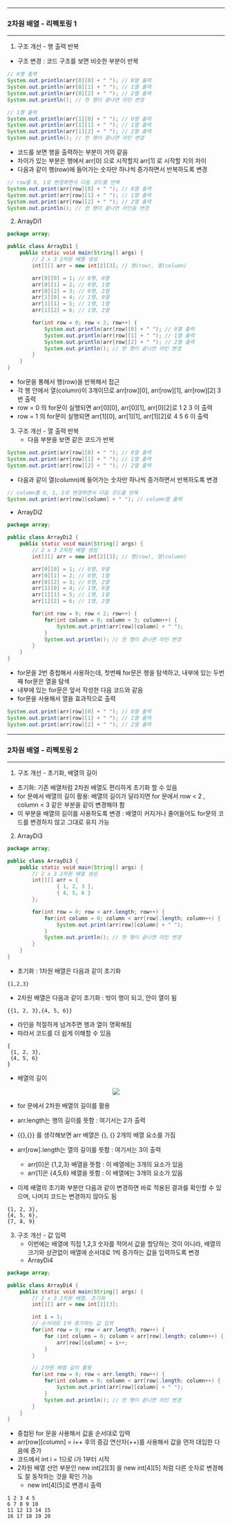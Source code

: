 -----
### 2차원 배열 - 리펙토링 1
-----
1. 구조 개선 - 행 출력 반복
  - 구조 변경 : 코드 구조를 보면 비슷한 부분이 반복
```java
// 0행 출력
System.out.println(arr[0][0] + " "); // 0열 출력
System.out.println(arr[0][1] + " "); // 1열 출력
System.out.println(arr[0][2] + " "); // 2열 출력
System.out.println(); // 한 행이 끝나면 라인 변경

// 1행 출력
System.out.println(arr[1][0] + " "); // 0열 출력
System.out.println(arr[1][1] + " "); // 1열 출력
System.out.println(arr[1][2] + " "); // 2열 출력
System.out.println(); // 한 행이 끝나면 라인 변경
```
   - 코드를 보면 행을 출력하는 부분이 거의 같음
   - 차이가 있는 부분은 행에서 arr[0] 으로 시작할지 arr[1] 로 시작할 지의 차이
   - 다음과 같이 행(row)에 들어가는 숫자만 하나씩 증가하면서 반복하도록 변경
```java
// row를 0, 1로 변경하면서 다음 코드를 반복
System.out.print(arr[row][0] + " "); // 0열 출력
System.out.print(arr[row][1] + " "); // 1열 출력
System.out.print(arr[row][2] + " "); // 2열 출력
System.out.println(); // 한 행이 끝나면 라인을 변경
```

2. ArrayDi1
```java
package array;

public class ArrayDi1 {
    public static void main(String[] args) {
        // 2 x 3 2차원 배열 생성
        int[][] arr = new int[2][3]; // 행(row), 열(column)

        arr[0][0] = 1; // 0행, 0열
        arr[0][1] = 2; // 0행, 1열
        arr[0][2] = 3; // 0행, 2열
        arr[1][0] = 4; // 1행, 0열
        arr[1][1] = 5; // 1행, 1열
        arr[1][2] = 6; // 1행, 2열

        for(int row = 0; row < 2; row++) {
            System.out.println(arr[row][0] + " "); // 0열 출력
            System.out.println(arr[row][1] + " "); // 1열 출력
            System.out.println(arr[row][2] + " "); // 2열 출력
            System.out.println(); // 한 행이 끝나면 라인 변경
        }
    }
}
```
  - for문을 통해서 행(row)을 반복해서 접근
  - 각 행 안에서 열(column)이 3개이므로 arr[row][0], arr[row][1], arr[row][2] 3번 출력
  - row = 0 의 for문이 실행되면 arr[0][0], arr[0][1], arr[0][2]로 1 2 3 이 출력
  - row = 1 의 for문이 실행되면 arr[1][0], arr[1][1], arr[1][2]로 4 5 6 이 출력

3. 구조 개선 - 열 출력 반복
   - 다음 부분을 보면 같은 코드가 반복
```java
System.out.print(arr[row][0] + " "); // 0열 출력
System.out.print(arr[row][1] + " "); // 1열 출력
System.out.print(arr[row][2] + " "); // 2열 출력
```
   - 다음과 같이 열(column)에 들어가는 숫자만 하나씩 증가하면서 반복하도록 변경
```java
// column를 0, 1, 2로 변경하면서 다음 코드를 반복
System.out.print(arr[row][column] + " "); // column열 출력
```
   - ArrayDi2
```java
package array;

public class ArrayDi2 {
    public static void main(String[] args) {
        // 2 x 3 2차원 배열 생성
        int[][] arr = new int[2][3]; // 행(row), 열(column)

        arr[0][0] = 1; // 0행, 0열
        arr[0][1] = 2; // 0행, 1열
        arr[0][2] = 3; // 0행, 2열
        arr[1][0] = 4; // 1행, 0열
        arr[1][1] = 5; // 1행, 1열
        arr[1][2] = 6; // 1행, 2열

        for(int row = 0; row < 2; row++) {
            for(int column = 0; column < 3; column++) {
                System.out.print(arr[row][column] + " ");
            }
            System.out.println(); // 한 행이 끝나면 라인 변경
        }
    }
}
```
   - for문을 2번 중첩해서 사용하는데, 첫번째 for문은 행을 탐색하고, 내부에 있는 두번째 for문은 열을 탐색
   - 내부에 있는 for문은 앞서 작성한 다음 코드와 같음
   - for문을 사용해서 열을 효과적으로 출력
```java
System.out.print(arr[row][0] + " "); // 0열 출력
System.out.print(arr[row][1] + " "); // 1열 출력
System.out.print(arr[row][2] + " "); // 2열 출력
```

-----
### 2차원 배열 - 리펙토링 2
-----
1. 구조 개선 - 초기화, 배열의 길이
  - 초기화: 기존 배열처럼 2차원 배열도 편리하게 초기화 할 수 있음
  - for 문에서 배열의 길이 활용: 배열의 길이가 달라지면 for 문에서 row < 2 , column < 3 같은 부분을 같이 변경해야 함
  - 이 부분을 배열의 길이를 사용하도록 변경 : 배열이 커지거나 줄어들어도 for문의 코드를 변경하지 않고 그대로 유지 가능

2. ArrayDi3
```java
package array;

public class ArrayDi3 {
    public static void main(String[] args) {
        // 2 x 3 2차원 배열 생성
        int[][] arr = {
                { 1, 2, 3 },
                { 4, 5, 6 }
        };

        for(int row = 0; row < arr.length; row++) {
            for(int column = 0; column < arr[row].length; column++) {
                System.out.print(arr[row][column] + " ");
            }
            System.out.println(); // 한 행이 끝나면 라인 변경
        }
    }
}
```

   - 초기화 : 1차원 배열은 다음과 같이 초기화
```
{1,2,3}
```
   - 2차원 배열은 다음과 같이 초기화 : 밖이 행이 되고, 안이 열이 됨
```
{{1, 2, 3},{4, 5, 6}}
```
   - 라인을 적절하게 넘겨주면 행과 열이 명확해짐
   - 따라서 코드를 더 쉽게 이해할 수 있음
```
{
 {1, 2, 3},
 {4, 5, 6}
}
```
  - 배열의 길이
<div align="center">
<img src="https://github.com/user-attachments/assets/d670bf81-eff6-4fe6-9871-ffce549833e0">
</div>

   - for 문에서 2차원 배열의 길이를 활용
   - arr.length는 행의 길이를 뜻함 : 여기서는 2가 출력  
   - {{},{}} 를 생각해보면 arr 배열은 {}, {} 2개의 배열 요소를 가짐
   - arr[row].length는 열의 길이를 뜻함 : 여기서는 3이 출력
      + arr[0]은 {1,2,3} 배열을 뜻함 : 이 배열에는 3개의 요소가 있음
      + arr[1]은 {4,5,6} 배열을 뜻함 : 이 배열에는 3개의 요소가 있음

   - 이제 배열의 초기화 부분만 다음과 같이 변경하면 바로 적용된 결과를 확인할 수 있으며, 나머지 코드는 변경하지 않아도 됨
```
{1, 2, 3},
{4, 5, 6},
{7, 8, 9}
```

3. 구조 개선 - 값 입력
   - 이번에는 배열에 직접 1,2,3 숫자를 적어서 값을 할당하는 것이 아니라, 배열의 크기와 상관없이 배열에 순서대로 1씩 증가하는 값을 입력하도록 변경
   - ArrayDi4
```java
package array;

public class ArrayDi4 {
    public static void main(String[] args) {
        // 2 x 3 2차원 배열, 초기화
        int[][] arr = new int[2][3];

        int i = 1;
        // 순서대로 1씩 증가하는 값 입력
        for(int row = 0; row < arr.length; row++) {
            for (int column = 0; column < arr[row].length; column++) {
                arr[row][column] = i++;
            }
        }

        // 2차원 배열 길이 활용
        for(int row = 0; row < arr.length; row++) {
            for(int column = 0; column < arr[row].length; column++) {
                System.out.print(arr[row][column] + " ");
            }
            System.out.println(); // 한 행이 끝나면 라인 변경
        }
    }
}
```
   - 중첩된 for 문을 사용해서 값을 순서대로 입력
   - arr[row][column] = i++ 후의 증감 연산자(++)를 사용해서 값을 먼저 대입한 다음에 증가
   - 코드에서 int i = 1으로 i가 1부터 시작
   - 2차원 배열 선언 부분인 new int[2][3] 을 new int[4][5] 처럼 다른 숫자로 변경해도 잘 동작하는 것을 확인 가능
      + new int[4][5]로 변경시 출력
```
1 2 3 4 5
6 7 8 9 10
11 12 13 14 15
16 17 18 19 20 
```

